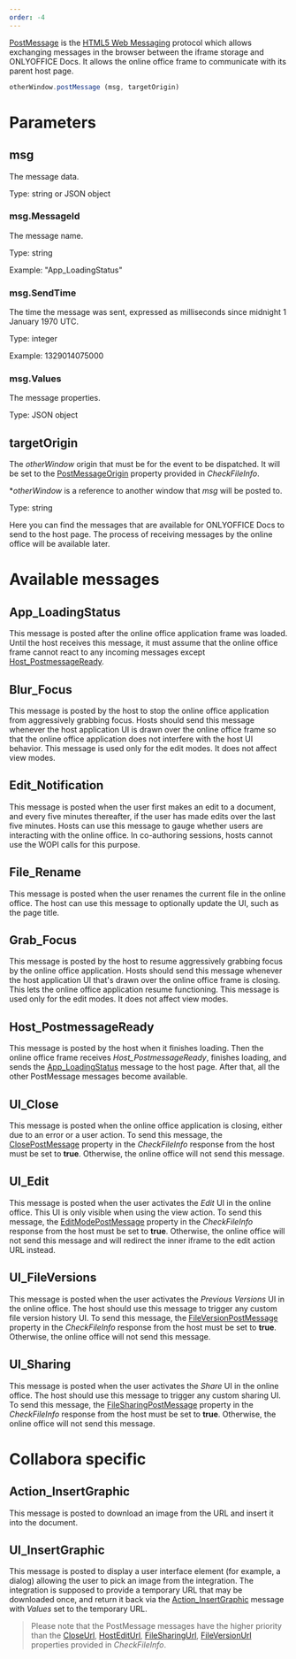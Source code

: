 ```yaml
---
order: -4
---
```


[PostMessage](https://docs.microsoft.com/en-us/microsoft-365/cloud-storage-partner-program/online/scenarios/postmessage) is the [HTML5 Web Messaging](https://html.spec.whatwg.org/multipage/web-messaging.html#posting-messages) protocol which allows exchanging messages in the browser between the iframe storage and ONLYOFFICE Docs. It allows the online office frame to communicate with its parent host page.

``` javascript
otherWindow.postMessage (msg, targetOrigin)
```

# Parameters

## msg

The message data.

Type: string or JSON object


### msg.MessageId

The message name.

Type: string

Example: "App\_LoadingStatus"


### msg.SendTime

The time the message was sent, expressed as milliseconds since midnight 1 January 1970 UTC.

Type: integer

Example: 1329014075000


### msg.Values

The message properties.

Type: JSON object


## targetOrigin

The *otherWindow* origin that must be for the event to be dispatched. It will be set to the [PostMessageOrigin](../WOPI%20REST%20API/CheckFileInfo/index.md#postmessageorigin) property provided in *CheckFileInfo*.

\**otherWindow* is a reference to another window that *msg* will be posted to.

Type: string


Here you can find the messages that are available for ONLYOFFICE Docs to send to the host page. The process of receiving messages by the online office will be available later.

# Available messages

## App\_LoadingStatus

This message is posted after the online office application frame was loaded. Until the host receives this message, it must assume that the online office frame cannot react to any incoming messages except [Host\_PostmessageReady](#host_postmessageready).


## Blur\_Focus

This message is posted by the host to stop the online office application from aggressively grabbing focus. Hosts should send this message whenever the host application UI is drawn over the online office frame so that the online office application does not interfere with the host UI behavior. This message is used only for the edit modes. It does not affect view modes.


## Edit\_Notification

This message is posted when the user first makes an edit to a document, and every five minutes thereafter, if the user has made edits over the last five minutes. Hosts can use this message to gauge whether users are interacting with the online office. In co-authoring sessions, hosts cannot use the WOPI calls for this purpose.


## File\_Rename

This message is posted when the user renames the current file in the online office. The host can use this message to optionally update the UI, such as the page title.


## Grab\_Focus

This message is posted by the host to resume aggressively grabbing focus by the online office application. Hosts should send this message whenever the host application UI that's drawn over the online office frame is closing. This lets the online office application resume functioning. This message is used only for the edit modes. It does not affect view modes.


## Host\_PostmessageReady

This message is posted by the host when it finishes loading. Then the online office frame receives *Host\_PostmessageReady*, finishes loading, and sends the [App\_LoadingStatus](#app_loadingstatus) message to the host page. After that, all the other PostMessage messages become available.


## UI\_Close

This message is posted when the online office application is closing, either due to an error or a user action. To send this message, the [ClosePostMessage](../WOPI%20REST%20API/CheckFileInfo/index.md#closepostmessage) property in the *CheckFileInfo* response from the host must be set to **true**. Otherwise, the online office will not send this message.


## UI\_Edit

This message is posted when the user activates the *Edit* UI in the online office. This UI is only visible when using the view action. To send this message, the [EditModePostMessage](../WOPI%20REST%20API/CheckFileInfo/index.md#editmodepostmessage) property in the *CheckFileInfo* response from the host must be set to **true**. Otherwise, the online office will not send this message and will redirect the inner iframe to the edit action URL instead.


## UI\_FileVersions

This message is posted when the user activates the *Previous Versions* UI in the online office. The host should use this message to trigger any custom file version history UI. To send this message, the [FileVersionPostMessage](../WOPI%20REST%20API/CheckFileInfo/index.md#fileversionpostmessage) property in the *CheckFileInfo* response from the host must be set to **true**. Otherwise, the online office will not send this message.


## UI\_Sharing

This message is posted when the user activates the *Share* UI in the online office. The host should use this message to trigger any custom sharing UI. To send this message, the [FileSharingPostMessage](../WOPI%20REST%20API/CheckFileInfo/index.md#filesharingpostmessage) property in the *CheckFileInfo* response from the host must be set to **true**. Otherwise, the online office will not send this message.


# Collabora specific

## Action\_InsertGraphic

This message is posted to download an image from the URL and insert it into the document.


## UI\_InsertGraphic

This message is posted to display a user interface element (for example, a dialog) allowing the user to pick an image from the integration. The integration is supposed to provide a temporary URL that may be downloaded once, and return it back via the [Action\_InsertGraphic](#action_insertgraphic) message with *Values* set to the temporary URL.


> Please note that the PostMessage messages have the higher priority than the [CloseUrl](../WOPI%20REST%20API/CheckFileInfo/index.md#closeurl), [HostEditUrl](../WOPI%20REST%20API/CheckFileInfo/index.md#hostediturl), [FileSharingUrl](../WOPI%20REST%20API/CheckFileInfo/index.md#filesharingurl), [FileVersionUrl](../WOPI%20REST%20API/CheckFileInfo/index.md#fileversionurl) properties provided in *CheckFileInfo*.
